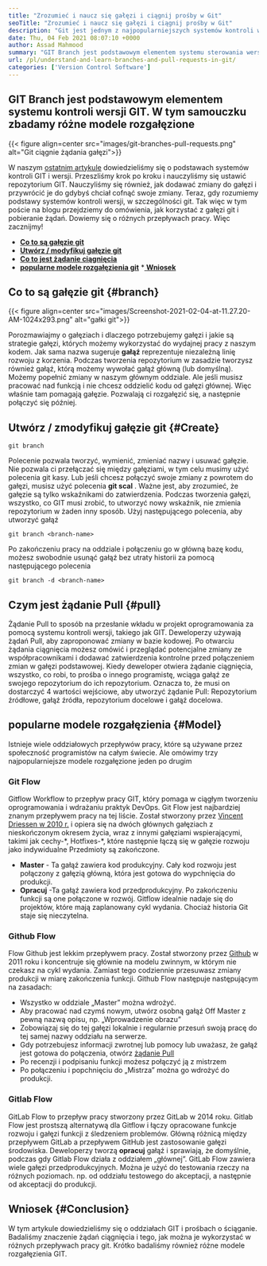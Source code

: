 ```yaml
---
title: "Zrozumieć i naucz się gałęzi i ciągnij prośby w Git" 
seoTitle: "Zrozumieć i naucz się gałęzi i ciągnij prośby w Git" 
description: "Git jest jednym z najpopularniejszych systemów kontroli wersji. W tym articl Ewe zrozumie, jak korzystać z gałęzi git i żądania ciągnięcia." 
date: Thu, 04 Feb 2021 08:07:10 +0000
author: Assad Mahmood
summary: "GIT Branch jest podstawowym elementem systemu sterowania wersją GIT. W tym samouczku zbadamy różne modele rozgałęzione" 
url: /pl/understand-and-learn-branches-and-pull-requests-in-git/
categories: ['Version Control Software']
---
```


## GIT Branch jest podstawowym elementem systemu kontroli wersji GIT. W tym samouczku zbadamy różne modele rozgałęzione

{{< figure align=center src="images/git-branches-pull-requests.png" alt="Git ciągnie żądania gałęzi">}}

W naszym [ostatnim artykule][1] dowiedzieliśmy się o podstawach systemów kontroli GIT i wersji. Przeszliśmy krok po kroku i nauczyliśmy się ustawić repozytorium GIT. Nauczyliśmy się również, jak dodawać zmiany do gałęzi i przywrócić je do gdybyś chciał cofnąć swoje zmiany. Teraz, gdy rozumiemy podstawy systemów kontroli wersji, w szczególności git. Tak więc w tym poście na blogu przejdziemy do omówienia, jak korzystać z gałęzi git i pobieranie żądań. Dowiemy się o różnych przepływach pracy. Więc zacznijmy!
  * **[Co to są gałęzie git][2]**
  * **[Utwórz / modyfikuj gałęzie git][3]**
  * **[Co to jest żądanie ciągnięcia][4]**
  * **[popularne modele rozgałęzienia git][5]**
  *[ **Wniosek** ][6]

## Co to są gałęzie git   {#branch}

{{< figure align=center src="images/Screenshot-2021-02-04-at-11.27.20-AM-1024x293.png" alt="gałki git">}}

Porozmawiajmy o gałęziach i dlaczego potrzebujemy gałęzi i jakie są strategie gałęzi, których możemy wykorzystać do wydajnej pracy z naszym kodem. Jak sama nazwa sugeruje  **gałąź**  reprezentuje niezależną linię rozwoju z korzenia.
Podczas tworzenia repozytorium w zasadzie tworzysz również gałąź, którą możemy wywołać gałąź główną (lub domyślną). Możemy popełnić zmiany w naszym głównym oddziale. Ale jeśli musisz pracować nad funkcją i nie chcesz oddzielić kodu od gałęzi głównej. Więc właśnie tam pomagają gałęzie. Pozwalają ci rozgałęzić się, a następnie połączyć się później.

## Utwórz / zmodyfikuj gałęzie git   {#Create}
```
git branch
```
Polecenie pozwala tworzyć, wymienić, zmieniać nazwy i usuwać gałęzie. Nie pozwala ci przełączać się między gałęziami, w tym celu musimy użyć polecenia git kasy. Lub jeśli chcesz połączyć swoje zmiany z powrotem do gałęzi, musisz użyć polecenia  **git scal** .
Ważne jest, aby zrozumieć, że gałęzie są tylko wskaźnikami do zatwierdzenia. Podczas tworzenia gałęzi, wszystko, co GIT musi zrobić, to utworzyć nowy wskaźnik, nie zmienia repozytorium w żaden inny sposób.
Użyj następującego polecenia, aby utworzyć gałąź
```
git branch <branch-name>
```
Po zakończeniu pracy na oddziale i połączeniu go w główną bazę kodu, możesz swobodnie usunąć gałąź bez utraty historii za pomocą następującego polecenia
```
git branch -d <branch-name>
```

## Czym jest żądanie Pull   {#pull}
Żądanie Pull to sposób na przesłanie wkładu w projekt oprogramowania za pomocą systemu kontroli wersji, takiego jak GIT. Deweloperzy używają żądań Pull, aby zaproponować zmiany w bazie kodowej. Po otwarciu żądania ciągnięcia możesz omówić i przeglądać potencjalne zmiany ze współpracownikami i dodawać zatwierdzenia kontrolne przed połączeniem zmian w gałęzi podstawowej.
Kiedy deweloper otwiera żądanie ciągnięcia, wszystko, co robi, to prośba o innego programistę, wciąga gałąź ze swojego repozytorium do ich repozytorium. Oznacza to, że musi on dostarczyć 4 wartości wejściowe, aby utworzyć żądanie Pull: Repozytorium źródłowe, gałąź źródła, repozytorium docelowe i gałąź docelowa.

## popularne modele rozgałęzienia   {#Model}
Istnieje wiele oddziałowych przepływów pracy, które są używane przez społeczność programistów na całym świecie. Ale omówimy trzy najpopularniejsze modele rozgałęzione jeden po drugim

### Git Flow
Gitflow Workflow to przepływ pracy GIT, który pomaga w ciągłym tworzeniu oprogramowania i wdrażaniu praktyk DevOps. Git Flow jest najbardziej znanym przepływem pracy na tej liście. Został stworzony przez [Vincent Driessen w 2010 r.][7] i opiera się na dwóch głównych gałęziach z nieskończonym okresem życia, wraz z innymi gałęziami wspierającymi, takimi jak cechy-\*, Hotfixes-\*, które następnie łączą się w gałęzie rozwoju jako indywidualne Przedmioty są zakończone.
  * **Master**  - Ta gałąź zawiera kod produkcyjny. Cały kod rozwoju jest połączony z gałęzią główną, która jest gotowa do wypchnięcia do produkcji.
  * **Opracuj** -Ta gałąź zawiera kod przedprodukcyjny. Po zakończeniu funkcji są one połączone w rozwój.
Gitflow idealnie nadaje się do projektów, które mają zaplanowany cykl wydania. Chociaż historia Git staje się nieczytelna.

### Github Flow
Flow Github jest lekkim przepływem pracy. Został stworzony przez [Github][8] w 2011 roku i koncentruje się głównie na modelu zwinnym, w którym nie czekasz na cykl wydania. Zamiast tego codziennie przesuwasz zmiany produkcji w miarę zakończenia funkcji.
Github Flow następuje następującym na zasadach:
  * Wszystko w oddziale „Master” można wdrożyć.
  * Aby pracować nad czymś nowym, utwórz osobną gałąź Off Master z pewną nazwą opisu, np. „Wprowadzenie obrazu”
  * Zobowiązaj się do tej gałęzi lokalnie i regularnie przesuń swoją pracę do tej samej nazwy oddziału na serwerze.
  * Gdy potrzebujesz informacji zwrotnej lub pomocy lub uważasz, że gałąź jest gotowa do połączenia, otwórz [żądanie Pull][4]
  * Po recenzji i podpisaniu funkcji możesz połączyć ją z mistrzem
  * Po połączeniu i popchnięciu do „Mistrza” można go wdrożyć do produkcji.

### Gitlab Flow
GitLab Flow to przepływ pracy stworzony przez GitLab w 2014 roku. Gitlab Flow jest prostszą alternatywą dla Gitflow i łączy opracowane funkcje rozwoju i gałęzi funkcji z śledzeniem problemów. Główną różnicą między przepływem GitLab a przepływem GitHub jest zastosowanie gałęzi środowiska.
Deweloperzy tworzą  **opracuj**  gałąź i sprawiają, że domyślnie, podczas gdy Gitlab Flow działa z oddziałem „głównej”. GitLab Flow zawiera wiele gałęzi przedprodukcyjnych. Można je użyć do testowania rzeczy na różnych poziomach. np. od oddziału testowego do akceptacji, a następnie od akceptacji do produkcji.

## Wniosek   {#Conclusion}
W tym artykule dowiedzieliśmy się o oddziałach GIT i prośbach o ściąganie. Badaliśmy znaczenie żądań ciągnięcia i tego, jak można je wykorzystać w różnych przepływach pracy git. Krótko badaliśmy również różne modele rozgałęzienia GIT.

  
[1]: https://blog.containerize.com/2021/01/08/guide-to-version-control-and-source-code-management-using-git/
[2]: #branch
[3]: #create
[4]: #pull
[5]: #model
[6]: #conclusion
[7]: https://nvie.com/posts/a-successful-git-branching-model/
[8]: http://scottchacon.com/2011/08/31/github-flow.html
